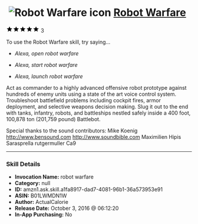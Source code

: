 # &nbsp;<img src="skill_icon" alt="Robot Warfare icon" width="36"> [Robot Warfare](http://alexa.amazon.com/#skills/amzn1.ask.skill.a1fa8917-dad7-4081-96b1-36a573953e91)
![5 stars](../../images/ic_star_black_18dp_1x.png)![5 stars](../../images/ic_star_black_18dp_1x.png)![5 stars](../../images/ic_star_black_18dp_1x.png)![5 stars](../../images/ic_star_black_18dp_1x.png)![5 stars](../../images/ic_star_black_18dp_1x.png) 3

To use the Robot Warfare skill, try saying...

* *Alexa, open robot warfare*

* *Alexa, start robot warfare*

* *Alexa, launch robot warfare*

Act as commander to a highly advanced offensive robot prototype against hundreds of enemy units using a state of the art voice control system. Troubleshoot battlefield problems including cockpit fires, armor deployment, and selective weapons decision making. Slug it out to the end with tanks, infantry, robots, and battleships nestled safely inside a 400 foot, 100,878 ton (201,759 pound) Battlebot.

Special thanks to the sound contributors: Mike Koenig
http://www.bensound.com
http://www.soundbible.com
Maximilien
Hipis
Sarasprella 
rutgermuller
Ca9

***

### Skill Details

* **Invocation Name:** robot warfare
* **Category:** null
* **ID:** amzn1.ask.skill.a1fa8917-dad7-4081-96b1-36a573953e91
* **ASIN:** B01LWMDN1W
* **Author:** ActualCalorie
* **Release Date:** October 3, 2016 @ 06:12:20
* **In-App Purchasing:** No
